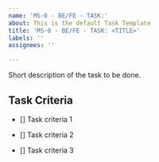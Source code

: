 ```yaml
---
name: 'MS-0 - BE/FE - TASK:'
about: This is the default Task Template
title: 'MS-0 - BE/FE - TASK: <TITLE>'
labels: ''
assignees: ''

---
```


Short description of the task to be done.

## Task Criteria

- [] Task criteria 1

- [] Task criteria 2

- [] Task criteria 3
